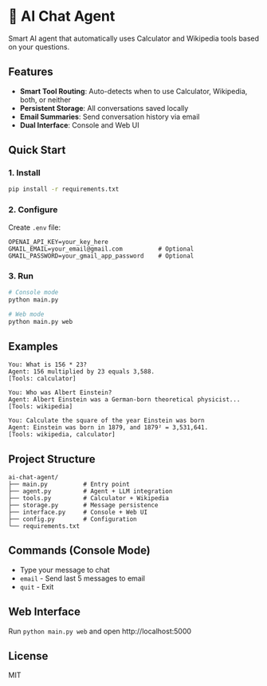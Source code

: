 # 🤖 AI Chat Agent

Smart AI agent that automatically uses Calculator and Wikipedia tools based on your questions.

## Features

- **Smart Tool Routing**: Auto-detects when to use Calculator, Wikipedia, both, or neither
- **Persistent Storage**: All conversations saved locally
- **Email Summaries**: Send conversation history via email
- **Dual Interface**: Console and Web UI

## Quick Start

### 1. Install
```bash
pip install -r requirements.txt
```

### 2. Configure
Create `.env` file:
```
OPENAI_API_KEY=your_key_here
GMAIL_EMAIL=your_email@gmail.com          # Optional
GMAIL_PASSWORD=your_gmail_app_password    # Optional
```

### 3. Run
```bash
# Console mode
python main.py

# Web mode
python main.py web
```

## Examples

```
You: What is 156 * 23?
Agent: 156 multiplied by 23 equals 3,588.
[Tools: calculator]

You: Who was Albert Einstein?
Agent: Albert Einstein was a German-born theoretical physicist...
[Tools: wikipedia]

You: Calculate the square of the year Einstein was born
Agent: Einstein was born in 1879, and 1879² = 3,531,641.
[Tools: wikipedia, calculator]
```

## Project Structure

```
ai-chat-agent/
├── main.py          # Entry point
├── agent.py         # Agent + LLM integration
├── tools.py         # Calculator + Wikipedia
├── storage.py       # Message persistence
├── interface.py     # Console + Web UI
├── config.py        # Configuration
└── requirements.txt
```

## Commands (Console Mode)

- Type your message to chat
- `email` - Send last 5 messages to email
- `quit` - Exit

## Web Interface

Run `python main.py web` and open http://localhost:5000

## License

MIT
